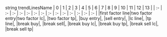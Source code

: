 string trendLinesName
| 0 | 1 | 2 | 3 | 4 | 5 | 6 | 7 | 8 | 9 | 10 | 11 | 12 | 13 |
| :- | :- | :- | :- | :- | :- | :- | :- | :- | :- | :- | :- | :- | :- |
    |first factor line|two factor entry|two factor lc|, |two factor tp|,
    |buy entry|, |sell entry|, |lc line|, |tp line|,
    |break buy|, |break sell|, |break buy lc|, |break buy tp|, |break sell lc|, |break sell tp|